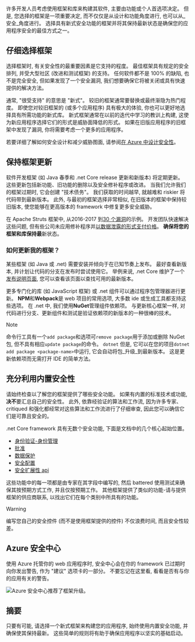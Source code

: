 许多开发人员考虑使用框架和库来构建其软件, 主要由功能或个人首选项决定。 但是, 您选择的框架是一项重要决定, 而不仅仅是从设计和功能角度进行, 也可以从_安全_角度进行。 选择具有新式安全功能的框架并将其保持最新状态是确保您的应用程序安全的最佳方式之一。

## <a name="choose-your-framework-carefully"></a>仔细选择框架

选择框架时, 有关安全性的最重要因素是它支持的程度。 最佳框架具有规定的安全排列, 并受大型社区 (改进和测试框架) 的支持。 任何软件都不是 100% 的缺陷, 也不是完全安全, 但如果发现了一个安全漏洞, 我们想要确保它将被关闭或具有快速提供的解决方法。

通常, "很受支持" 的意思是 "新式"。 较旧的框架通常要替换或最终渐隐为热门程度。 即使您对较旧框架的 (或多个应用程序) 具有极大的体验, 你也可以更好地选择具有所需功能的新式库。 新式框架通常在以前的迭代中学习的教训上构建, 这使为新应用程序选择它们的形式是威胁面降低的形式。 如果在旧版应用程序的旧框架中发现了漏洞, 你将需要考虑一个更多的应用程序。

若要详细了解如何安全设计和减少威胁图面, 请参阅[在 Azure 中设计安全性](../../design-for-security-in-azure/index.yml)。

## <a name="keep-your-framework-updated"></a>保持框架更新

软件开发框架 (如 Java 春季和 .net Core release 更新和新版本) 将定期更新。 这些更新包括新功能、旧功能的删除以及安全修补程序或改进。 当我们允许我们的框架过期时, 它会创建 "技术债务"。 我们获取的时间越早, 就越难和 riskier 将代码带到最新版本。 此外, 与最初的框架选择非常相似, 在旧版本的框架中保持较旧版本, 使您能够在更高版本的 framework 中修复更多安全威胁。

在 Apache Struts 框架中, 从2016-2017 到[30 个漏洞](https://www.cvedetails.com/product/6117/Apache-Struts.html?vendor_id=45)的示例。 开发团队快速解决这些问题, 但有些公司未应用修补程序并[以数据泄露的形式支付价格](https://www.zdnet.com/article/equifax-confirms-apache-struts-flaw-it-failed-to-patch-was-to-blame-for-data-breach/)。 **确保将您的框架和库保持最**新状态。

### <a name="how-do-i-update-my-framework"></a>如何更新我的框架？

某些框架 (如 Java 或 .net) 需要安装并倾向于在已知节奏上发布。 最好查看新版本, 并计划让代码的分支在发布时尝试使用它。 举例来说, .net Core 维护了一个[发布说明页面](https://github.com/dotnet/core/tree/master/release-notes), 您可以查看该页面以查找可用的最新版本。

更多专门化的库 (如 JavaScript 框架) 或 .net 组件可以通过程序包管理器进行更新。 **NPM**和**Webpack**是 web 项目的常用选项, 大多数 ide 或生成工具都支持这些选项。 在 .net 中, 我们使用**NuGet**管理组件依赖项。 与更新核心框架一样, 对代码进行分支、更新组件和测试是验证依赖项的新版本的一种很棒的技术。

> [!NOTE]
> 命令行工具有一个`add package`和选项可`remove package`用于添加或删除 NuGet 包, 但不具有相应`update package`的命令。 `dotnet` 但是, 它可以在您的项目`dotnet add package <package-name>`中运行, 它会自动将包_升级_到最新版本。 这是更新依赖项而无需打开 IDE 的简单方法。

## <a name="take-advantage-of-built-in-security"></a>充分利用内置安全性

请始终检查以了解您的框架提供了哪些安全功能。 如果有内置的标准技术或功能,**决不**要汇总自己的安全性。 此外, 依靠经验证的算法和工作流, 因为许多专家、critiqued 和强化都经常对这些算法和工作流进行了仔细审查, 因此您可以确信它们是可靠且安全的。

.net Core framework 具有无数个安全功能, 下面是文档中的几个核心起始位置。
* [身份验证-身份管理](https://docs.microsoft.com/aspnet/core/security/authentication/index?view=aspnetcore-2.1)
* [批准](https://docs.microsoft.com/aspnet/core/security/authorization/index?view=aspnetcore-2.1)
* [数据保护](https://docs.microsoft.com/aspnet/core/security/data-protection/index?view=aspnetcore-2.1)
* [安全配置](https://docs.microsoft.com/aspnet/core/security/data-protection/configuration/index?view=aspnetcore-2.1)
* [安全扩展性 api](https://docs.microsoft.com/aspnet/core/security/data-protection/extensibility/index?view=aspnetcore-2.1)

这些功能中的每一项都是由专家在其字段中编写的, 然后 battered 使用测试来确保其按预期方式工作, 并且仅按预期工作。 其他框架提供了类似的功能-请与提供框架的供应商联系, 以找出它们在每个类别中所具有的功能。

> [!WARNING]
> 编写您自己的安全控件 (而不是使用框架提供的控件) 不仅浪费时间, 而且安全性较差。


## <a name="azure-security-center"></a>Azure 安全中心

使用 Azure 托管你的 web 应用程序时, 安全中心会在你的 framework 已过期时向你发出警告, 作为 "建议" 选项卡的一部分。 不要忘记在这里看, 看看是否有与你的应用有关的警告。

![Azure 安全中心推荐了框架升级。](../media/5-ASCFramework.png)


## <a name="summary"></a>摘要

只要有可能, 请选择一个新式框架来构建您的应用程序, 始终使用内置安全功能, 并确保使其保持最新。 这些简单的规则将有助于确保应用程序以坚实的基础启动。
